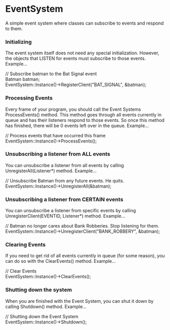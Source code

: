 # EventSystem
A simple event system where classes can subscribe to events and respond to them.

### Initializing
The event system itself does not need any special initialization. However, the objects that LISTEN for events must subscribe to those events. Example...  

// Subscribe batman to the Bat Signal event  
Batman batman;  
EventSystem::Instance()->RegisterClient("BAT_SIGNAL", &batman);  

### Processing Events
Every frame of your program, you should call the Event Systems ProcessEvents() method. This method goes through all events currently in queue and has their listeners respond to those events. So once this method has finished, there will be 0 events left over in the queue. Example...  

// Process events that have occurred this frame  
EventSystem::Instance()->ProcessEvents();  

### Unsubscribing a listener from ALL events
You can unsubscribe a listener from all events by calling UnregisterAll(Listener*) method. Example...  

// Unsubscribe Batman from any future events. He quits.  
EventSystem::Instance()->UnregisterAll(&batman);  

### Unsubscribing a listener from CERTAIN events
You can unsubscribe a listener from specific events by calling UnregisterClient(EVENTID, Listener*) method. Example...  

// Batman no longer cares about Bank Robberies. Stop listening for them.  
EventSystem::Instance()->UnregisterClient("BANK_ROBBERY", &batman);  

### Clearing Events
If you need to get rid of all events currently in queue (for some reason), you can do so with the ClearEvents() method. Example...  

// Clear Events  
EventSystem::Instance()->ClearEvents();  

### Shutting down the system
When you are finished with the Event System, you can shut it down by calling Shutdown() method. Example...  

// Shutting down the Event System  
EventSystem::Instance()->Shutdown();  
